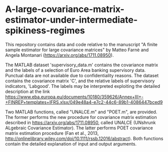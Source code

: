 # A-large-covariance-matrix-estimator-under-intermediate-spikiness-regimes
This repository contains data and code relative to the manuscript "A finite sample estimator for large covariance matrices" by Matteo Farnè and Angela Montanari (https://arxiv.org/abs/1711.08950). 

The MATLAB dataset 'supervisory_data.m' contains the covariance matrix and the labels of a selection of Euro Area banking supervisory data. Punctual data are not available due to confidentiality reasons. The dataset contains the covariance matrix 'C', and the relative labels of supervisory indicators, 'Labgood'. The labels may be interpreted exploiting the detailed description at the link https://www.eba.europa.eu/documents/10180/359626/Annex+III+-+FINREP+templates+IFRS.xlsx/049e48a4-e7c2-44c6-89b1-4086447bced9

Two MATLAB functions, called "UNALCE.m" and "POET.m", are provided. The former performs the new procedure for covariance matrix estimation described in https://arxiv.org/abs/1711.08950, called UNALCE (UNshrunk ALgebraic Covariance Estimator). The latter performs POET covariance matrix estimation procedure (Fan et al., 2013, http://onlinelibrary.wiley.com/doi/10.1111/rssb.12016/abstract). 
Both functions contain the detailed explanation of input and output arguments.
